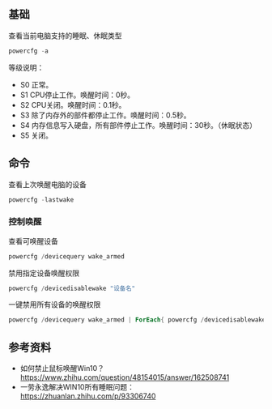 ## 基础

查看当前电脑支持的睡眠、休眠类型

```powershell
powercfg -a
```

等级说明：

- S0 正常。
- S1 CPU停止工作。唤醒时间：0秒。
- S2 CPU关闭。唤醒时间：0.1秒。
- S3 除了内存外的部件都停止工作。唤醒时间：0.5秒。
- S4 内存信息写入硬盘，所有部件停止工作。唤醒时间：30秒。（休眠状态）
- S5 关闭。

## 命令

查看上次唤醒电脑的设备

```powershell
powercfg -lastwake
```

### 控制唤醒

查看可唤醒设备

```powershell
powercfg /devicequery wake_armed
```

禁用指定设备唤醒权限

```powershell
powercfg /devicedisablewake "设备名"
```

一键禁用所有设备的唤醒权限

```powershell
powercfg /devicequery wake_armed | ForEach{ powercfg /devicedisablewake $_ }
```



## 参考资料

- 如何禁止鼠标唤醒Win10？https://www.zhihu.com/question/48154015/answer/162508741
- 一劳永逸解决WIN10所有睡眠问题：https://zhuanlan.zhihu.com/p/93306740

